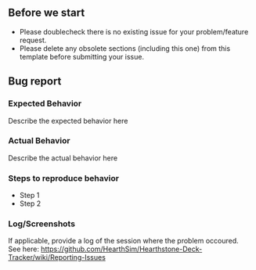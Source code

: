 ## Before we start
- Please doublecheck there is no existing issue for your problem/feature request.  
- Please delete any obsolete sections (including this one) from this template before submitting your issue.

## Bug report

### Expected Behavior
Describe the expected behavior here

### Actual Behavior
Describe the actual behavior here

### Steps to reproduce behavior
- Step 1
- Step 2

### Log/Screenshots
If applicable, provide a log of the session where the problem occoured.  
See here: https://github.com/HearthSim/Hearthstone-Deck-Tracker/wiki/Reporting-Issues
